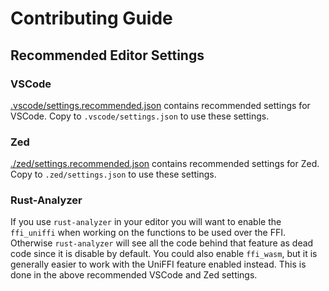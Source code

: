 # Contributing Guide

## Recommended Editor Settings

### VSCode

[.vscode/settings.recommended.json](/.vscode/settings.recommended.json) contains recommended settings for VSCode. Copy to `.vscode/settings.json` to use these settings.

### Zed

[./zed/settings.recommended.json](/.zed/settings.recommended.json) contains recommended settings for Zed. Copy to `.zed/settings.json` to use these settings.

### Rust-Analyzer

If you use `rust-analyzer` in your editor you will want to enable the `ffi_uniffi` when working on the functions to be used over the FFI. Otherwise `rust-analyzer` will see all the code behind that feature as dead code since it is disable by default. You could also enable `ffi_wasm`, but it is generally easier to work with the UniFFI feature enabled instead. This is done in the above recommended VSCode and Zed settings.
